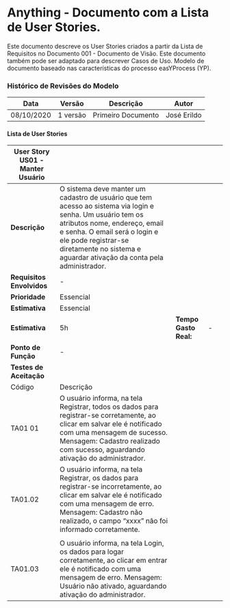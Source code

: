 # Anything - Documento com a Lista de User Stories.

Este documento descreve os User Stories criados a partir da Lista de Requisitos no Documento 001 - Documento de Visão. Este documento também pode ser adaptado para descrever Casos de Uso. Modelo de documento baseado nas características do processo easYProcess (YP).

### Histórico de Revisões do Modelo  

Data | Versão | Descrição | Autor 
 -------- | ----------- | ---------- | ------------ 
 08/10/2020      | 1 versão  | Primeiro Documento | José Erildo
 
 
 #### Lista de User Stories
   
| User Story US01 - Manter Usuário  |   |   |   |   |
|---|---|---|---|---|
| **Descrição** | O sistema deve manter um cadastro de usuário que tem acesso ao sistema via login e senha. Um usuário tem os atributos nome, endereço, email e senha. O email será o login e ele pode registrar-se diretamente no sistema e aguardar ativação da conta pela administrador.  |   |   |   |
|  **Requisitos Envolvidos** | -  |   |   |   |
| **Prioridade**  | Essencial  |   |   |   |
| **Estimativa** | Essencial  |   |   |   |
| **Estimativa**  | 5h  |  **Tempo Gasto Real:** |  - |   |
| **Ponto de Função**  | -  |   |   |   |
| **Testes de Aceitação**  |   |   |   |   |
| Código  | Descrição  |   |   |   |
| TA01 01  | O usuário informa, na tela Registrar, todos os dados para registrar-se corretamente, ao clicar em salvar ele é notificado com uma mensagem de sucesso. Mensagem: Cadastro realizado com sucesso, aguardando ativação do administrador.  |   |   |   |
| TA01.02  | O usuário informa, na tela Registrar, os dados para registrar-se incorretamente, ao clicar em salvar ele é notificado com uma mensagem de erro. Mensagem: Cadastro não realizado, o campo “xxxx” não foi informado corretamente.
  |   |   |   |
| TA01.03 | O usuário informa, na tela Login, os dados para logar corretamente, ao clicar em entrar ele é notificado com uma mensagem de erro. Mensagem: Usuário não ativado, aguardando ativação do administrador. |   |   |   |
 
 
 


